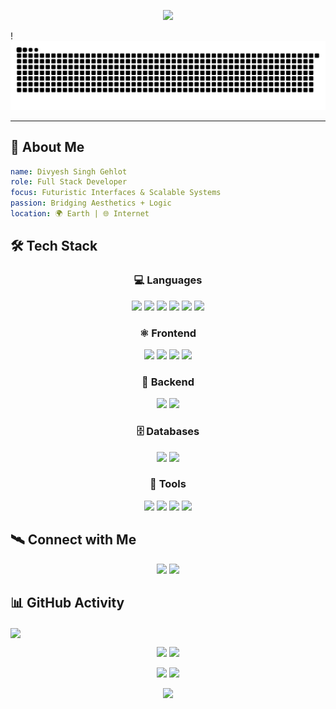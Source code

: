 <!-- Futuristic GitHub Profile README for Divyesh Singh Gehlot -->

<p align="center">
  <img src="https://readme-typing-svg.herokuapp.com?font=Orbitron&size=24&duration=3000&pause=1000&color=00F9FF&center=true&vCenter=true&width=800&lines=🚀+Divyesh+Singh+Gehlot;💻+Full+Stack+Web+Developer;⚛️+React+%7C+Three.js+%7C+GSAP+Enthusiast;🧠+Engineering+Futuristic+Interfaces" />
</p>

!<img src="https://raw.githubusercontent.com/divyesh-singh-gehlot/divyesh-singh-gehlot/output/snake.svg" alt="Snake animation" />

---

## 🧠 About Me

```yaml
name: Divyesh Singh Gehlot
role: Full Stack Developer
focus: Futuristic Interfaces & Scalable Systems
passion: Bridging Aesthetics + Logic
location: 🌍 Earth | 🌐 Internet
```

## 🛠️ Tech Stack

<div align="center">

### 💻 Languages
<p>
  <img src="https://img.shields.io/badge/C-0a0a0a?style=for-the-badge&logo=c&logoColor=blue" />
  <img src="https://img.shields.io/badge/C++-0a0a0a?style=for-the-badge&logo=c%2B%2B&logoColor=00599C" />
  <img src="https://img.shields.io/badge/Java-0a0a0a?style=for-the-badge&logo=java&logoColor=white" />
  <img src="https://img.shields.io/badge/HTML5-0a0a0a?style=for-the-badge&logo=html5&logoColor=orange" />
  <img src="https://img.shields.io/badge/CSS3-0a0a0a?style=for-the-badge&logo=css3&logoColor=white" />
  <img src="https://img.shields.io/badge/JavaScript-0a0a0a?style=for-the-badge&logo=javascript&logoColor=F7DF1E" />
</p>

### ⚛️ Frontend
<p>
  <img src="https://img.shields.io/badge/React-0a0a0a?style=for-the-badge&logo=react" />
  <img src="https://img.shields.io/badge/Tailwind_CSS-0a0a0a?style=for-the-badge&logo=tailwind-css&logoColor=38bdf8" />
  <img src="https://img.shields.io/badge/GSAP-0a0a0a?style=for-the-badge&logo=greensock&logoColor=88CE02" />
  <img src="https://img.shields.io/badge/Three.js-0a0a0a?style=for-the-badge&logo=three.js&logoColor=white" />
</p>

### 🧩 Backend
<p>
  <img src="https://img.shields.io/badge/Node.js-0a0a0a?style=for-the-badge&logo=node.js" />
  <img src="https://img.shields.io/badge/Express-0a0a0a?style=for-the-badge&logo=express&logoColor=white" />
</p>

### 🗄️ Databases
<p>
  <img src="https://img.shields.io/badge/MySQL-0a0a0a?style=for-the-badge&logo=mysql&logoColor=blue" />
  <img src="https://img.shields.io/badge/MongoDB-0a0a0a?style=for-the-badge&logo=mongodb&logoColor=47A248" />
</p>

### 🔧 Tools
<p>
  <img src="https://img.shields.io/badge/VS_Code-0a0a0a?style=for-the-badge&logo=visual-studio-code&logoColor=007ACC" />
  <img src="https://img.shields.io/badge/GitHub-0a0a0a?style=for-the-badge&logo=github" />
  <img src="https://img.shields.io/badge/Canva-0a0a0a?style=for-the-badge&logo=canva&logoColor=00C4CC" />
  <img src="https://img.shields.io/badge/WordPress-0a0a0a?style=for-the-badge&logo=wordpress&logoColor=blue" />
</p>

</div>

## 🛰️ Connect with Me
<p align="center"> <a href="mailto:gehlotdivyeshsingh@gmail.com"><img src="https://img.shields.io/badge/-Email-0a0a0a?style=for-the-badge&logo=gmail&logoColor=red" /></a> <a href="https://www.linkedin.com/in/divyesh-singh-gehlot-792055295/"><img src="https://img.shields.io/badge/-LinkedIn-0a0a0a?style=for-the-badge&logo=linkedin&logoColor=0077B5" /></a> </p>

## 📊 GitHub Activity

<img align="center" src="https://github-profile-trophy.vercel.app/?username=divyesh-singh-gehlot&theme=tokyonight&column=9" />
<p align="center"> <img src="https://github-readme-stats.vercel.app/api?username=divyesh-singh-gehlot&show_icons=true&theme=tokyonight&hide_title=true" /> 
<img src="https://github-readme-stats.vercel.app/api/top-langs/?username=divyesh-singh-gehlot&layout=compact&theme=tokyonight" /> </p>


<p align="center">
  <img src="https://github-profile-summary-cards.vercel.app/api/cards/repos-per-language?username=divyesh-singh-gehlot&theme=tokyonight" />
  <img src="https://github-profile-summary-cards.vercel.app/api/cards/productive-time?username=divyesh-singh-gehlot&theme=tokyonight" />
</p>



<p align="center"> <img src="https://capsule-render.vercel.app/api?type=waving&color=00f9ff&height=150&section=footer" />

